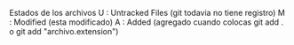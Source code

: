 Estados de los archivos
 U : Untracked Files (git todavia no tiene registro)
 M : Modified (esta modificado)
 A : Added (agregado cuando colocas git add . o git add "archivo.extension")
 
